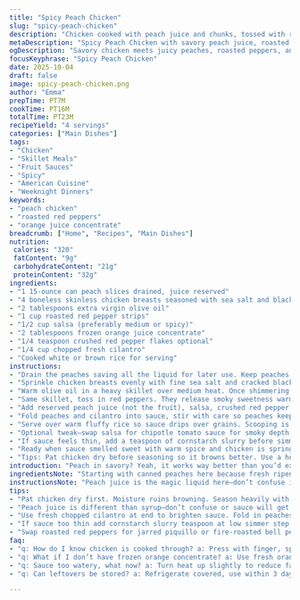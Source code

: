 ```yaml
---
title: "Spicy Peach Chicken"
slug: "spicy-peach-chicken"
description: "Chicken cooked with peach juice and chunks, tossed with roasted red peppers and spiced salsa for a sweet-heat combo. Citrus notes from frozen orange concentrate brighten the thickened sauce. Fresh cilantro adds herbal brightness. Served over rice for soaking every last bit of sauce. Subtle heat from crushed red pepper can be dialed up or skipped. Uses pantry basics plus canned fruit and salsa. Some salt, pepper seasoning on chicken upfront, olive oil for browning. Simple skillet method means fast midweek meal with fruit tang and a little kick. Adapt by swapping peaches for mango or pineapple. Frozen OJ concentrate works in place of fresh juice, no squeeze needed. No bells, no whistles, just savory, subtle sweetness with confident heat."
metaDescription: "Spicy Peach Chicken with savory peach juice, roasted red peppers, and zesty salsa simmered into a thick sauce, served over rice for subtle heat and bright citrus notes."
ogDescription: "Savory chicken meets juicy peaches, roasted peppers, and spicy salsa simmered in a tangy sauce. Bright citrus and fresh cilantro finish this midweek skillet meal."
focusKeyphrase: "Spicy Peach Chicken"
date: 2025-10-04
draft: false
image: spicy-peach-chicken.png
author: "Emma"
prepTime: PT7M
cookTime: PT16M
totalTime: PT23M
recipeYield: "4 servings"
categories: ["Main Dishes"]
tags:
- "Chicken"
- "Skillet Meals"
- "Fruit Sauces"
- "Spicy"
- "American Cuisine"
- "Weeknight Dinners"
keywords:
- "peach chicken"
- "roasted red peppers"
- "orange juice concentrate"
breadcrumb: ["Home", "Recipes", "Main Dishes"]
nutrition: 
 calories: "320"
 fatContent: "9g"
 carbohydrateContent: "21g"
 proteinContent: "32g"
ingredients:
- "1 15-ounce can peach slices drained, juice reserved"
- "4 boneless skinless chicken breasts seasoned with sea salt and black pepper"
- "2 tablespoons extra virgin olive oil"
- "1 cup roasted red pepper strips"
- "1/2 cup salsa (preferably medium or spicy)"
- "2 tablespoons frozen orange juice concentrate"
- "1/4 teaspoon crushed red pepper flakes optional"
- "1/4 cup chopped fresh cilantro"
- "Cooked white or brown rice for serving"
instructions:
- "Drain the peaches saving all the liquid for later use. Keep peaches and liquid separate."
- "Sprinkle chicken breasts evenly with fine sea salt and cracked black pepper. Let rest 5 minutes to let salt start breaking down proteins for juicier meat."
- "Warm olive oil in a heavy skillet over medium heat. Once shimmering but not smoking sink chicken pieces in. You want them sizzling but not burning. Cook undisturbed until a light golden crust forms—roughly 6 to 8 minutes per side, depending on thickness. Flip carefully with tongs, check edges for even browning. Chicken firm to touch but with slight spring signals done through. Remove to paper towel lined plate to drain excess oil."
- "Same skillet, toss in red peppers. They release smoky sweetness warmed through in about 2 minutes. Listen for sizzling to soften and smell that roasted aroma filling the pan."
- "Add reserved peach juice (not the fruit), salsa, crushed red pepper if using, and frozen orange concentrate in chunks. It’ll fizz and bubble as it melts into sauce. Lower heat just below simmer. Stir gently, scrape brown bits from pan bottom—those bits pack flavor. Let reduce 3 to 4 minutes until sauce thickens slightly and coats back of spoon. Watch for sauce pulling away from sides indicating good texture."
- "Fold peaches and cilantro into sauce, stir with care so peaches keep shape and herbs stay bright. Return chicken to skillet, nestle in sauce. Give whole pan a gentle shake or toss with tongs to fully coat pieces. Let everything mingle another 2 minutes. Chicken absorbs some peach-salsa mix while peaches soak heat and soften less."
- "Serve over warm fluffy rice so sauce drips over grains. Scooping is half the fun here."
- "Optional tweak—swap salsa for chipotle tomato sauce for smoky depth, or swap peaches for pineapple if peach season’s out. Forget OJ concentrate? Squeeze real orange juice but cut slightly with water to mimic intensity."
- "If sauce feels thin, add a teaspoon of cornstarch slurry before simmering, but I prefer letting it reduce naturally to keep brightness. Overcooking chicken? Use thinnest parts or butterfly thicker breasts for even cooking. Don't crowd pan or chicken steams, loses crust."
- "Ready when sauce smelled sweet with warm spice and chicken is springy-firm but juicy inside. It should slide off the bone easily if using bone-in, though this is boneless."
- "Tips: Pat chicken dry before seasoning so it browns better. Use a heavy-bottomed skillet to help reduce sauce. Leftovers reheat well, sauce thickens but fresh cilantro brightens after reheating."
introduction: "Peach in savory? Yeah, it works way better than you’d expect. The first time I tried mixing peach juice with chicken, it was a eureka moment—those sugary notes offset the heat and salt in a way that just clicks. Balance is everything here. Too sweet kills it, too spicy burns out the peach. Frozen orange concentrate is a trick I picked up to inject bright acid without fresh fruit fuss. And no fresh squeezed orange? No problem. I’ve swapped peaches for pineapple when out of season—surprisingly good. Roasted red peppers add smoky depth which contrasts with the juicy peaches perfectly. The key is in timing—letting the sauce simmer just long enough to thicken, not turn into syrup. Chicken browning is non-negotiable for flavor—skip it and sauce is flat. I toss cilantro in last because herby freshness cuts through the richness like a knife. Best served over rice to soak up every sticky sweet drop. Make it your own—spice it up, swap salsas, or even swap chicken thighs for breasts with confidence."
ingredientsNote: "Starting with canned peaches here because fresh ripeness varies a lot and canned juice gives reliable sweetness and liquid volume. Retain the juice—don’t toss or you lose the main flavor foundation. If cilantro isn’t your thing, try parsley or fresh basil for a different herbal note. Roasted red peppers can be swapped for jarred piquillo or fire-roasted bell peppers—fresh raw tastes bland here. Frozen orange concentrate is a pantry hero—adds citrus zip and mellows acidity unlike fresh juice which can be too bright or too tart depending on fruit quality. Salsa is the wild card; I use a thick chunky salsa for texture and a spicy punch but mild tomato sauce with chile flakes can work. Olive oil is best for its fruitiness and ability to brown chicken without smoking. Season chicken liberally—too little salt and the dish will fall flat. If low sodium, brown chicken first then add a splash of soy or tamari to boost umami without extra salt. Rice is the classic base here but soft mashed potatoes or polenta also absorb sauce like a champ."
instructionsNote: "Peach juice is the magic liquid here—don’t confuse it with peach syrup or heavy canned syrup which will make sauce overly sticky. The key technique: brown chicken well. Dry the meat before seasoning—moisture steams it instead of browning. Medium heat is critical: too high scorches outside, too low turns chicken pale and ends up chewy. Listen for a persistent sizzle but no smoke. When peaches go in, be gentle—overstirring breaks them into mush ruining texture contrast. The sauce simmers until you see edges thicken and color deepen—don’t rush this or it’ll stay watery. If you see sauce boiling rapidly it’s over—bring it down to a low simmer. Adding cilantro last preserves its bright, fresh flavor and prevents wilting and bitterness. Toss chicken carefully so the sauce clings without breaking fruit. If you can spare it, test one piece for doneness before removing from heat; look for juice running clear, firm but bouncy flesh. Skimp on seasoning? Splash a final drizzle of vinegar or lime juice if sauce tastes flat, acid brightens late-stage dishes beautifully. I always serve it kind of rustic, no fuss plating, letting sauce pool generously over rice. Cooking times vary depending on chicken thickness and pan heat—trust the cues not the clock."
tips:
- "Pat chicken dry first. Moisture ruins browning. Season heavily with salt and cracked pepper then rest 5 to 10 minutes. Salt starts breaking proteins, keeps meat juicy. Use medium heat, hear sizzle, no smoke. Flip carefully when crust forms. Chicken springy, firm but not hard means done. Paper towel drain excess oil to avoid greasy finish."
- "Peach juice is different than syrup—don’t confuse or sauce will get gluey. Add juice early with salsa and orange concentrate. Watch for bubbling fizz sound. Melt orange concentrate slowly, lower heat below simmer. Scrape brown bits from pan bottom often, these bits are flavor bombs. Sauce thickens in about 3 to 4 minutes, coats back of spoon, starts pulling away from sides."
- "Use fresh chopped cilantro at end to brighten sauce. Fold in peaches gently so they keep shape, no mush. Return chicken to pan nestling in sauce, shake or toss to coat evenly. Let mingle 2 min more so chicken soaks some sauce but fruit stays intact. Cilantro wilts fast if added too early, loses brightness, turns bitter. Timing matters here."
- "If sauce too thin add cornstarch slurry teaspoon at low simmer step. But better to reduce naturally to preserve fresh acidity. Frozen orange concentrate tricks make citrus bright without fresh juice fuss. If fresh unavailable, squeeze orange mixed with little water to mimic intensity, avoid overpowering acid."
- "Swap roasted red peppers for jarred piquillo or fire-roasted bell peppers. Fresh raw lacks smoky aroma needed here. Salsa can be thick chunky or mild tomato with chile flakes, adjust heat. Peaches swapped for pineapple or mango changes sweetness and acidity—adjust crushed red pepper accordingly. Don’t crowd pan or chicken won’t brown, steams instead leading to dull texture."
faq:
- "q: How do I know chicken is cooked through? a: Press with finger, springy firm. Juice runs clear if poked. Cut one piece if unsure. Avoid gray or raw pink color. Thickness varies cooking time. Flip when golden crust forms, no sticking. Paper towel drain helps finish crispiness."
- "q: What if I don’t have frozen orange concentrate? a: Use fresh orange juice mixed with some water to tone down brightness. Don’t add pure fresh juice, sauce gets too sharp. You can also try lime juice but flavor shifts. Keep citrus subtle to balance sweet and heat better."
- "q: Sauce too watery, what now? a: Turn heat up slightly to reduce faster but watch carefully—too hot burns. Add small corner teaspoon cornstarch slurry before simmering helps thicken. Stir constantly after adding slurry. If over-thickened, thin with reserved peach juice or water."
- "q: Can leftovers be stored? a: Refrigerate covered, use within 3 days. Sauce thickens more after chilling. Reheat gently to loosen sauce, add splash fresh water or broth. Fresh cilantro added after reheating brings some brightness back. Freezing not recommended—peach texture worsens after thaw."

---
```

